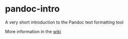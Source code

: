 # pandoc-intro
A very short introduction to the Pandoc text formatting tool

More information in the [wiki](https://github.com/alecthegeek/pandoc-intro/wiki)
